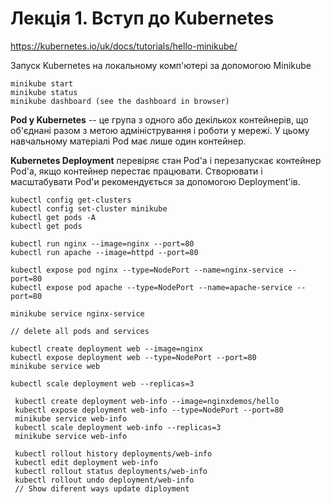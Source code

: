# Лекція 1. Вступ до Kubernetes

https://kubernetes.io/uk/docs/tutorials/hello-minikube/

Запуск Kubernetes на локальному комп'ютері за допомогою Minikube
```
minikube start
minikube status
minikube dashboard (see the dashboard in browser)
```
**Pod у Kubernetes** -- це група з одного або декількох контейнерів, що об'єднані разом з метою адміністрування і роботи у мережі. 
У цьому навчальному матеріалі Pod має лише один контейнер. 

**Kubernetes Deployment** перевіряє стан Pod'а і перезапускає контейнер Pod'а, якщо контейнер перестає працювати. 
Створювати і масштабувати Pod'и рекомендується за допомогою Deployment'ів.

```
kubectl config get-clusters
kubectl config set-cluster minikube
kubectl get pods -A
kubectl get pods

kubectl run nginx --image=nginx --port=80
kubectl run apache --image=httpd --port=80

kubectl expose pod nginx --type=NodePort --name=nginx-service --port=80 
kubectl expose pod apache --type=NodePort --name=apache-service --port=80

minikube service nginx-service

// delete all pods and services

kubectl create deployment web --image=nginx
kubectl expose deployment web --type=NodePort --port=80 
minikube service web

kubectl scale deployment web --replicas=3 

 kubectl create deployment web-info --image=nginxdemos/hello
 kubectl expose deployment web-info --type=NodePort --port=80
 minikube service web-info 
 kubectl scale deployment web-info --replicas=3
 minikube service web-info
 
 kubectl rollout history deployments/web-info
 kubectl edit deployment web-info 
 kubectl rollout status deployments/web-info 
 kubectl rollout undo deployment/web-info 
 // Show diferent ways update diployment

```




